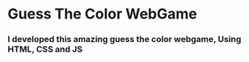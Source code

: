 <h1>Guess The Color WebGame</h1>
<h3>I developed this amazing guess the color webgame, Using HTML, CSS and JS</h3>
